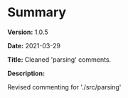 # Summary

**Version:** 1.0.5

**Date:** 2021-03-29

**Title:** Cleaned 'parsing' comments.

**Description:**

Revised commenting for './src/parsing'